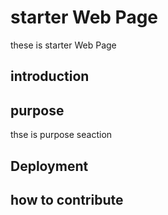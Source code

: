 # starter Web Page
these is starter Web Page
## introduction
## purpose
thse is purpose seaction

## Deployment
## how to contribute